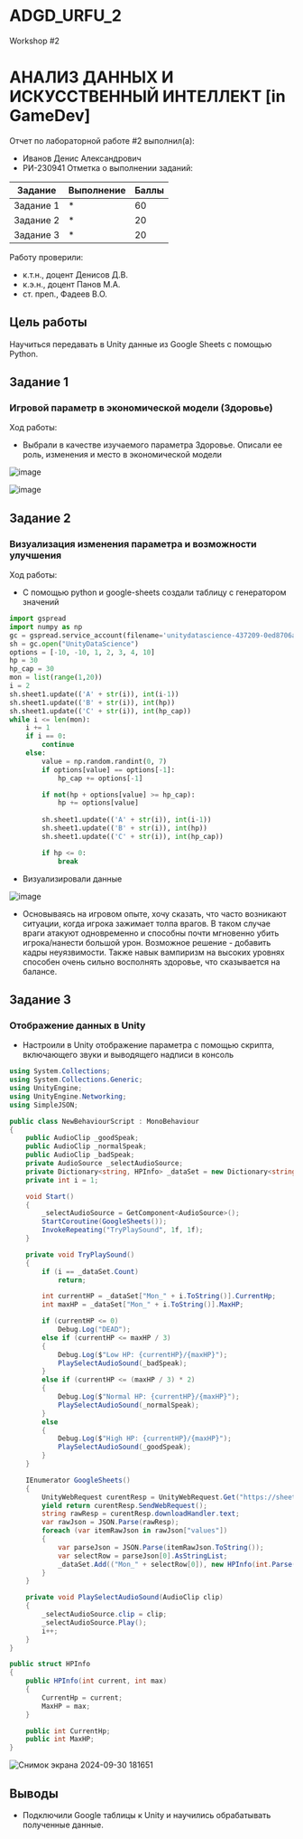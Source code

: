 # ADGD_URFU_2
Workshop #2

# АНАЛИЗ ДАННЫХ И ИСКУССТВЕННЫЙ ИНТЕЛЛЕКТ [in GameDev]
Отчет по лабораторной работе #2 выполнил(а):
- Иванов Денис Александрович
- РИ-230941
Отметка о выполнении заданий:

| Задание | Выполнение | Баллы |
| ------ | ------ | ------ |
| Задание 1 | * | 60 |
| Задание 2 | * | 20 |
| Задание 3 | * | 20 |

Работу проверили:
- к.т.н., доцент Денисов Д.В.
- к.э.н., доцент Панов М.А.
- ст. преп., Фадеев В.О.

## Цель работы
Научиться передавать в Unity данные из Google Sheets с помощью Python.

## Задание 1
### Игровой параметр в экономической модели (Здоровье)
Ход работы:
- Выбрали в качестве изучаемого параметра Здоровье. Описали ее роль, изменения и место в экономической модели

![image](https://github.com/user-attachments/assets/837d93c0-d3b4-41ae-80c5-7af778576ab5)

![image](https://github.com/user-attachments/assets/4a18bb24-6d66-4bd6-b6d0-d496f9690778)

## Задание 2
### Визуализация изменения параметра и возможности улучшения
Ход работы:
- С помощью python и google-sheets создали таблицу с генератором значений

```python
import gspread
import numpy as np
gc = gspread.service_account(filename='unitydatascience-437209-0ed8706a4920.json')
sh = gc.open("UnityDataScience")
options = [-10, -10, 1, 2, 3, 4, 10]
hp = 30
hp_cap = 30
mon = list(range(1,20))
i = 2
sh.sheet1.update(('A' + str(i)), int(i-1))
sh.sheet1.update(('B' + str(i)), int(hp))
sh.sheet1.update(('C' + str(i)), int(hp_cap))
while i <= len(mon):
    i += 1
    if i == 0:
        continue
    else:
        value = np.random.randint(0, 7)
        if options[value] == options[-1]:
            hp_cap += options[-1]

        if not(hp + options[value] >= hp_cap):
            hp += options[value]
            
        sh.sheet1.update(('A' + str(i)), int(i-1))
        sh.sheet1.update(('B' + str(i)), int(hp))
        sh.sheet1.update(('C' + str(i)), int(hp_cap))

        if hp <= 0:
            break
```

- Визуализировали данные
  
![image](https://github.com/user-attachments/assets/3e5e2d2e-058b-40b1-9daf-fdd4541fcf58)

- Основываясь на игровом опыте, хочу сказать, что часто возникают ситуации, когда игрока зажимает толпа врагов. В таком случае враги атакуют одновременно и способны почти мгновенно убить игрока/нанести большой урон. Возможное решение - добавить кадры неуязвимости. Также навык вампиризм на высоких уровнях способен очень сильно восполнять здоровье, что сказывается на балансе.

## Задание 3
### Отображение данных в Unity

- Настроили в Unity отображение параметра с помощью скрипта, включающего звуки и выводящего надписи в консоль

```cs
using System.Collections;
using System.Collections.Generic;
using UnityEngine;
using UnityEngine.Networking;
using SimpleJSON;

public class NewBehaviourScript : MonoBehaviour
{
    public AudioClip _goodSpeak;
    public AudioClip _normalSpeak;
    public AudioClip _badSpeak;
    private AudioSource _selectAudioSource;
    private Dictionary<string, HPInfo> _dataSet = new Dictionary<string, HPInfo>();
    private int i = 1;

    void Start()
    {
        _selectAudioSource = GetComponent<AudioSource>();
        StartCoroutine(GoogleSheets());
        InvokeRepeating("TryPlaySound", 1f, 1f);
    }

    private void TryPlaySound()
    {
        if (i == _dataSet.Count)
            return;

        int currentHP = _dataSet["Mon_" + i.ToString()].CurrentHp;
        int maxHP = _dataSet["Mon_" + i.ToString()].MaxHP;

        if (currentHP <= 0) 
            Debug.Log("DEAD");
        else if (currentHP <= maxHP / 3)
        {
            Debug.Log($"Low HP: {currentHP}/{maxHP}");
            PlaySelectAudioSound(_badSpeak);
        }
        else if (currentHP <= (maxHP / 3) * 2)
        {
            Debug.Log($"Normal HP: {currentHP}/{maxHP}");
            PlaySelectAudioSound(_normalSpeak);
        }
        else
        {
            Debug.Log($"High HP: {currentHP}/{maxHP}");
            PlaySelectAudioSound(_goodSpeak);
        }
    }

    IEnumerator GoogleSheets()
    {
        UnityWebRequest curentResp = UnityWebRequest.Get("https://sheets.googleapis.com/v4/spreadsheets/1CC4lHQhWVai8IR3ik3DjRkcffFUwOtfzPiiQSztpmbQ/values/List1?key=AIzaSyCLFOWoJ1PpLWuEwr2Lsq581acM7jzseBk");
        yield return curentResp.SendWebRequest();
        string rawResp = curentResp.downloadHandler.text;
        var rawJson = JSON.Parse(rawResp);
        foreach (var itemRawJson in rawJson["values"])
        {
            var parseJson = JSON.Parse(itemRawJson.ToString());
            var selectRow = parseJson[0].AsStringList;
            _dataSet.Add(("Mon_" + selectRow[0]), new HPInfo(int.Parse(selectRow[1]), int.Parse(selectRow[2])));
        }
    }

    private void PlaySelectAudioSound(AudioClip clip)
    {
        _selectAudioSource.clip = clip;
        _selectAudioSource.Play();
        i++;
    }
}

public struct HPInfo
{
    public HPInfo(int current, int max)
    {
        CurrentHp = current;
        MaxHP = max;
    }

    public int CurrentHp;
    public int MaxHP;
}
```

![Снимок экрана 2024-09-30 181651](https://github.com/user-attachments/assets/f7b3d8b1-0dd3-4bf2-853e-24600679db9d)

## Выводы

- Подключили Google таблицы к Unity и научились обрабатывать полученные данные.
